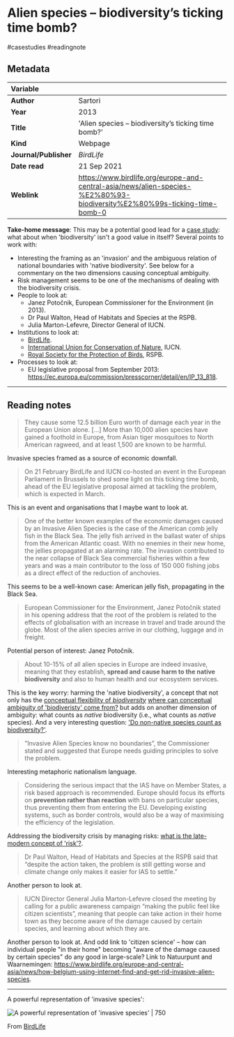 # Alien species – biodiversity’s ticking time bomb?
#casestudies 
#readingnote 


## Metadata

|   Variable     |  |
|:--------------|:-----------|
| **Author**			| Sartori    | 
| **Year**				| 	2013		 | 
| **Title**				| 	'Alien species – biodiversity’s ticking time bomb?'		 | 
| **Kind**				| Webpage	 | 
| **Journal/Publisher**				| 	*BirdLife*		 | 
| **Date read**				| 	21 Sep 2021	 | 
| **Weblink**				| 	https://www.birdlife.org/europe-and-central-asia/news/alien-species-%E2%80%93-biodiversity%E2%80%99s-ticking-time-bomb-0		 | 

**Take-home message**: This may be a potential good lead for a [case study](·%20biodiv--potential%20'ideal%20type'%20cases%20to%20study.md): what about when 'biodiversity' isn't a good value in itself? Several points to work with:
- Interesting the framing as an 'invasion' and the ambiguous relation of national boundaries with 'native biodiversity'. See below for a commentary on the two dimensions causing conceptual ambiguity. 
- Risk management seems to be one of the mechanisms of dealing with the biodiversity crisis.  
- People to look at: 
	- Janez Potočnik, European Commissioner for the Environment (in 2013).
	- Dr Paul Walton, Head of Habitats and Species at the RSPB.
	- Julia Marton-Lefevre, Director General of IUCN.
- Institutions to look at:
	- [BirdLife](https://www.birdlife.org/).
	- [International Union for Conservation of Nature](https://www.iucn.org/), IUCN.
	- [Royal Society for the Protection of Birds](https://www.rspb.org.uk/), RSPB.
- Processes to look at:
	- EU legislative proposal from September 2013: https://ec.europa.eu/commission/presscorner/detail/en/IP_13_818.


---

## Reading notes


> They cause some 12.5 billion Euro worth of damage each year in the European Union alone. [...] More than 10,000 alien species have gained a foothold in Europe, from Asian tiger mosquitoes to North American ragweed, and at least 1,500 are known to be harmful.

Invasive species framed as a source of economic downfall. 

> On 21 February BirdLife and IUCN co-hosted an event in the European Parliament in Brussels to shed some light on this ticking time bomb, ahead of the EU legislative proposal aimed at tackling the problem, which is expected in March.

This is an event and organisations that I maybe want to look at.

> One of the better known examples of the economic damages caused by an Invasive Alien Species is the case of the American comb jelly fish in the Black Sea. The jelly fish arrived in the ballast water of ships from the American Atlantic coast. With no enemies in their new home, the jellies propagated at an alarming rate. The invasion contributed to the near collapse of Black Sea commercial fisheries within a few years and was a main contributor to the loss of 150 000 fishing jobs as a direct effect of the reduction of anchovies.

This seems to be a well-known case: American jelly fish, propagating in the Black Sea.

> European Commissioner for the Environment, Janez Potočnik stated in his opening address that the root of the problem is related to the effects of globalisation with an increase in travel and trade around the globe. Most of the alien species arrive in our clothing, luggage and in freight. 

Potential person of interest: Janez Potočnik.

> About 10-15% of all alien species in Europe are indeed invasive, meaning that they establish, **spread and cause harm to the native biodiversity** and also to human health and our ecosystem services.

This is the key worry: harming the 'native biodiversity', a concept that not only has the [conceptual flexibility of *biodiversity*](where%20can%20conceptual%20ambiguity%20of%20'biodiveristy'%20come%20from?.md) [where can conceptual ambiguity of 'biodiveristy' come from?](where%20can%20conceptual%20ambiguity%20of%20'biodiveristy'%20come%20from?.md) but adds on another dimension of ambiguity: what counts as *native* biodiversity (i.e., what counts as *native* species). And a very interesting question: ['Do non-native species count as biodiversity?'](2018-Simberloff.md).

> ”Invasive Alien Species know no boundaries”, the Commissioner stated and suggested that Europe needs guiding principles to solve the problem.

Interesting metaphoric nationalism language. 

> Considering the serious impact that the IAS have on Member States, a risk based approach is recommended. Europe should focus its efforts on **prevention rather than reaction** with bans on particular species, thus preventing them from entering the EU. Developing existing systems, such as border controls, would also be a way of maximising the efficiency of the legislation.

Addressing the biodiversity crisis by managing risks: [what is the late-modern concept of 'risk'?](what%20is%20the%20late-modern%20concept%20of%20'risk'?).

> Dr Paul Walton, Head of Habitats and Species at the RSPB said that “despite the action taken, the problem is still getting worse and climate change only makes it easier for IAS to settle.”

Another person to look at.

> IUCN Director General Julia Marton-Lefevre closed the meeting by calling for a public awareness campaign “making the public feel like citizen scientists”, meaning that people can take action in their home town as they become aware of the damage caused by certain species, and learning about which they are.

Another person to look at.
And odd link to 'citizen science' – how can individual people "in their home" becoming "aware of the damage caused by certain species" do any good in large-scale? Link to Natuurpunt and Waarnemingen: https://www.birdlife.org/europe-and-central-asia/news/how-belgium-using-internet-find-and-get-rid-invasive-alien-species. 

---

A powerful representation of 'invasive species':

![A powerful representation of 'invasive species' | 750](https://www.birdlife.org/sites/default/files/styles/full_1140x550/public/john_anderson_gannet_mink_rspbjpg_1_0_0.jpg?itok=DFkY8MNu)


From [BirdLife](https://www.birdlife.org/invasive-species)